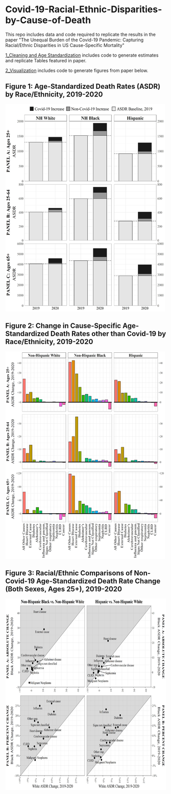 # Covid-19-Racial-Ethnic-Disparities-by-Cause-of-Death
This repo includes data and code required to replicate the results in the paper "The Unequal Burden of the Covid-19 Pandemic: Capturing Racial/Ethnic Disparities in US Cause-Specific Mortality"

[1_Cleaning and Age Standardization](https://github.com/annelieseluck/Covid-19-Racial-Ethnic-Disparities-by-Cause-of-Death/blob/main/1_Cleaning%20and%20Age%20Standardization.R)
 includes code to generate estimates and replicate Tables featured in paper. 
 
 
 [2_Visualization](https://github.com/annelieseluck/Covid-19-Racial-Ethnic-Disparities-by-Cause-of-Death/blob/main/2_Visualizations.R) includes code to generate figures from paper below. 

## Figure 1: Age-Standardized Death Rates (ASDR) by Race/Ethnicity, 2019-2020
<img src="https://github.com/annelieseluck/Covid-19-Racial-Ethnic-Disparities-by-Cause-of-Death/blob/main/Visuals/FIGURE1.jpg" width="500" height="650">

## Figure 2: Change in Cause-Specific Age-Standardized Death Rates other than Covid-19 by Race/Ethnicity, 2019-2020
<img src="https://github.com/annelieseluck/Covid-19-Racial-Ethnic-Disparities-by-Cause-of-Death/blob/main/Visuals/FIGURE2.jpg" width="500" height="650">

## Figure 3: Racial/Ethnic Comparisons of Non-Covid-19 Age-Standardized Death Rate Change (Both Sexes, Ages 25+), 2019-2020
<img src="https://github.com/annelieseluck/Covid-19-Racial-Ethnic-Disparities-by-Cause-of-Death/blob/main/Visuals/FIGURE3.jpg" width="700" height="600">
